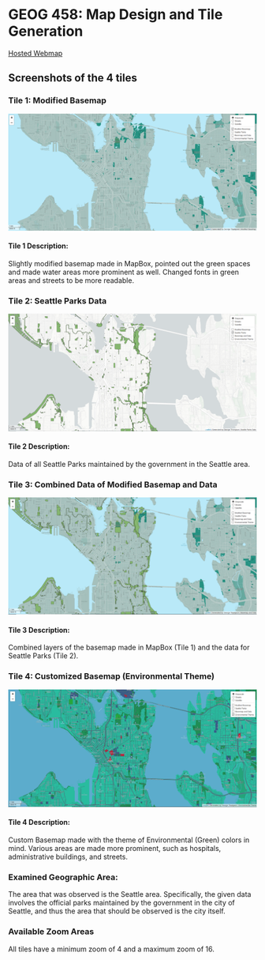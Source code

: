 # GEOG 458: Map Design and Tile Generation

[Hosted Webmap](https://gtjrrui.github.io/geog458-mapdesign/)

## Screenshots of the 4 tiles

### Tile 1: Modified Basemap
![Example](/img/tile1.PNG)
#### Tile 1 Description:
Slightly modified basemap made in MapBox, pointed out the green spaces and made water areas more prominent as well. Changed fonts in green areas and streets to be more readable.

### Tile 2: Seattle Parks Data
![Example](/img/tile2.PNG)
#### Tile 2 Description:
Data of all Seattle Parks maintained by the government in the Seattle area.

### Tile 3: Combined Data of Modified Basemap and Data
![Example](/img/tile3.PNG)
#### Tile 3 Description:
Combined layers of the basemap made in MapBox (Tile 1) and the data for Seattle Parks (Tile 2).

### Tile 4: Customized Basemap (Environmental Theme)
![Example](/img/tile4.PNG)
#### Tile 4 Description:
Custom Basemap made with the theme of Environmental (Green) colors in mind. Various areas are made more prominent, such as hospitals, administrative buildings, and streets.

### Examined Geographic Area:

The area that was observed is the Seattle area. Specifically, the given data involves the official parks maintained by the government in the city of Seattle, and thus the area that should be observed is the city itself.

### Available Zoom Areas

All tiles have a minimum zoom of 4 and a maximum zoom of 16.
